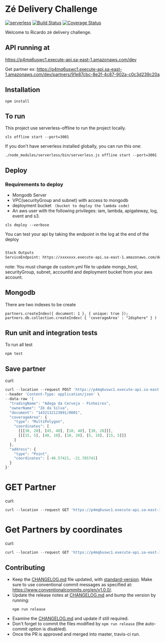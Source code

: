 # Zé Delivery Challenge

[![serverless][sls-image]][sls-url]
[![Build Status][travis-image]][travis-url]
[![Coverage Status][coveralls-image]][coveralls-url]

Welcome to Ricardo zé delivery challenge.

## API running at
https://p4mq6uswc1.execute-api.sa-east-1.amazonaws.com/dev

Get partner ex:  https://p4mq6uswc1.execute-api.sa-east-1.amazonaws.com/dev/partners/91e87cbc-8e2f-4c87-902a-c0c3d239c20a


## Installation

```
npm install
```

## To run

This project use serverless-offline to run the project locally.

```
sls offline start --port=3001
```

If you don't have serverless installed globally, you can run this one:

```
./node_modules/serverless/bin/serverless.js offline start --port=3001
```

## Deploy


### Requirements to deploy

- Mongodb Server
- VPC(securityGroup and subnet) with access to mongodb
- deployment bucket ` (bucket to deploy the lambda code)`
- An aws user with the following privileges: iam, lambda, apigateway, log, event and s3.

```
sls deploy --verbose
```

You can test your api by taking the endpoint in the log at the end of the deploy

```bash

Stack Outputs
ServiceEndpoint: https://xxxxxxx.execute-api.sa-east-1.amazonaws.com/dev
```

note: You must change de custom.yml file to update mongo_host, securityGroup, subnet, accountId and deployment bucket from your aws account.

## Mongodb

There are two indexes to be create

```
partners.createIndex({ document: 1 }, { unique: true });
partners.db.collection.createIndex( { 'coverageArea' : "2dsphere" } )
```

## Run unit and integration tests

To run all test

```
npm test
```

## Save partner

curl: 
```js
curl --location --request POST 'https://p4mq6uswc1.execute-api.sa-east-1.amazonaws.com/dev/partners' \
--header 'Content-Type: application/json' \
--data-raw '{
  "tradingName": "Adega da Cerveja - Pinheiros",
  "ownerName": "Zé da Silva",
  "document": "1432132123891/0001",
  "coverageArea": { 
    "type": "MultiPolygon", 
    "coordinates": [
      [[[30, 20], [45, 40], [10, 40], [30, 20]]], 
      [[[15, 5], [40, 10], [10, 20], [5, 10], [15, 5]]]
    ]
  },
  "address": { 
    "type": "Point",
    "coordinates": [-46.57421, -21.785741]
  }
}'

```

# GET Partner

curl: 
```js
curl --location --request GET 'https://p4mq6uswc1.execute-api.sa-east-1.amazonaws.com/dev/partners/91e87cbc-8e2f-4c87-902a-c0c3d239c20a'
```

# Get Partners by coordinates
curl: 
```js
curl --location --request GET 'https://p4mq6uswc1.execute-api.sa-east-1.amazonaws.com/dev/partners/latitude/20/longitude/30'
```


## Contributing

- Keep the [CHANGELOG.md](CHANGELOG.md) file updated, with [standard-version](https://github.com/conventional-changelog/standard-version). Make sure to use conventional commit messages as specified at: https://www.conventionalcommits.org/en/v1.0.0/.
- Update the release notes at [CHANGELOG.md](CHANGELOG.md) and bump the version by running:
  ```
  npm run release
  ```
- Examine the [CHANGELOG.md](CHANGELOG.md) and update if still required.
- Don't forget to commit the files modified by `npm run release` (the auto-commit option is disabled).
- Once the PR is approved and merged into master, travis-ci run.

[sls-image]: http://public.serverless.com/badges/v3.svg
[sls-url]: http://www.serverless.com
[travis-image]: https://travis-ci.com/ricardo-lino/test-ze-delivery.svg?token=aJRRfnEXpnSoXxWf96zv&branch=master
[travis-url]: https://travis-ci.com/github/ricardo-lino/test-ze-delivery
[coveralls-image]: https://coveralls.io/repos/github/ricardo-lino/test-ze-delivery/badge.svg?branch=master
[coveralls-url]: https://coveralls.io/github/ricardo-lino/test-ze-delivery?branch=master
